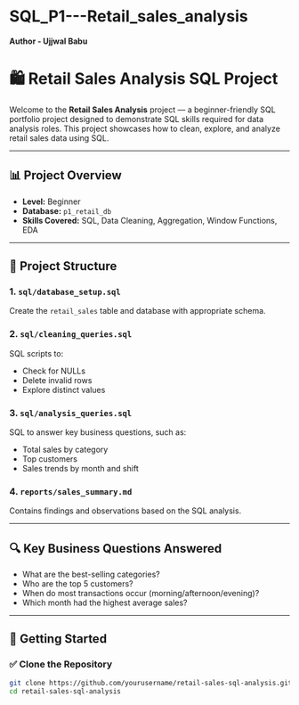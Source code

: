 # SQL_P1---Retail_sales_analysis
**Author - Ujjwal Babu**
# 🛍️ Retail Sales Analysis SQL Project

Welcome to the **Retail Sales Analysis** project — a beginner-friendly SQL portfolio project designed to demonstrate SQL skills required for data analysis roles. This project showcases how to clean, explore, and analyze retail sales data using SQL.

---

## 📊 Project Overview

- **Level:** Beginner
- **Database:** `p1_retail_db`
- **Skills Covered:** SQL, Data Cleaning, Aggregation, Window Functions, EDA

---

## 🧱 Project Structure

### 1. `sql/database_setup.sql`
Create the `retail_sales` table and database with appropriate schema.

### 2. `sql/cleaning_queries.sql`
SQL scripts to:
- Check for NULLs
- Delete invalid rows
- Explore distinct values

### 3. `sql/analysis_queries.sql`
SQL to answer key business questions, such as:
- Total sales by category
- Top customers
- Sales trends by month and shift

### 4. `reports/sales_summary.md`
Contains findings and observations based on the SQL analysis.

---

## 🔍 Key Business Questions Answered

- What are the best-selling categories?
- Who are the top 5 customers?
- When do most transactions occur (morning/afternoon/evening)?
- Which month had the highest average sales?

---

## 🚀 Getting Started

### ✅ Clone the Repository

```bash
git clone https://github.com/yourusername/retail-sales-sql-analysis.git
cd retail-sales-sql-analysis
